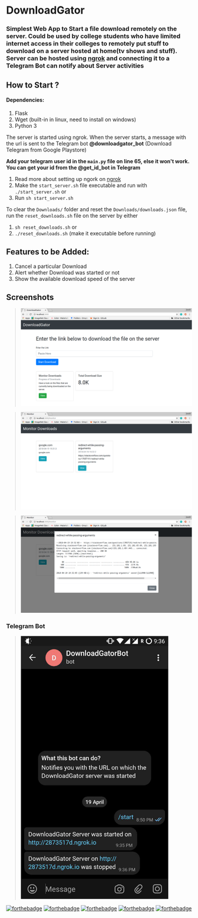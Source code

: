# DownloadGator

### Simplest Web App to Start a file download remotely on the server. Could be used by college students who have limited internet access in their colleges to remotely put stuff to download on a server hosted at home(tv shows and stuff). Server can be hosted using [ngrok](https://ngrok.com/) and connecting it to a Telegram Bot can notify about Server activities

## How to Start ?

#### Dependencies:
1. Flask
2. Wget (built-in in linux, need to install on windows)
3. Python 3

The server is started using ngrok. When the server starts, a message with the url is sent to the Telegram bot **@downloadgator_bot** (Download Telegram from Google Playstore)

**Add your telegram user id in the `main.py` file on line 65, else it won't work.**
**You can get your id from the @get_id_bot in Telegram**

1.   Read more about setting up ngork on [ngrok](https://ngrok.com/)
2.   Make the `start_server.sh` file executable and run with `./start_server.sh` or
2.   Run `sh start_server.sh`

To clear the `Downloads/` folder and reset the `Downloads/downloads.json` file, run the `reset_downloads.sh` file on the server by either
1.  `sh reset_downloads.sh`  or
2.  `./reset_downloads.sh` (make it executable before running)




## Features to be Added:

1.  Cancel a particular Download
2.  Alert whether Download was started or not
3.  Show the available download speed of the server


## Screenshots

> ![Main](screenshots/a.png)


> ![Main](screenshots/b.png)


> ![Main](screenshots/c.png)

### Telegram Bot
> <img src="screenshots/d.png" width="400px">


[![forthebadge](https://forthebadge.com/images/badges/for-you.svg)](https://forthebadge.com)
[![forthebadge](https://forthebadge.com/images/badges/made-with-javascript.svg)](https://forthebadge.com)
[![forthebadge](https://forthebadge.com/images/badges/made-with-python.svg)](https://forthebadge.com) 
[![forthebadge](https://forthebadge.com/images/badges/uses-html.svg)](https://forthebadge.com)
[![forthebadge](https://forthebadge.com/images/badges/uses-css.svg)](https://forthebadge.com)

